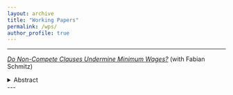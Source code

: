 ```yaml
---
layout: archive
title: "Working Papers"
permalink: /wps/
author_profile: true
---
```


---
[*Do Non-Compete Clauses Undermine Minimum Wages?*](http://t-kohler.github.io/files/Kohler,Schmitz_NCC.pdf)
(with Fabian Schmitz)
<details>
  <summary>Abstract</summary>

Many low-wage workers in the United States are subject to non-compete clauses.
After the termination of their employments, they are not allowed to work for competitors.
Empirical research has found a link between the prevalence of non-compete clauses and minimum wage legislation. 
To explain this link, we propose a moral hazard model with minimum wages.
Non-compete clauses can be used to punish failure.
We characterize the optimal contracts with and without the possibility to use a non-compete clause. 
We find that the principal only uses a non-compete clause if minimum wages are sufficiently high. 
We show that with non-compete clauses the principal induces an effort level that first decreases in the minimum wage and then increases when the principal starts to use a non-compete clause. 
If non-compete clauses can be arbitrarily sever, eventually, the principal induces an effort level that exceeds the first-best effort level. 
If non-compete clauses are bounded, both the principal and the agent might be made better off than without non-compete clauses.
</details>
---
